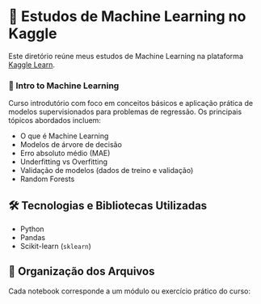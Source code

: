 # 🤖 Estudos de Machine Learning no Kaggle

Este diretório reúne meus estudos de Machine Learning na plataforma [Kaggle Learn](https://www.kaggle.com/learn).

### 📌 Intro to Machine Learning
Curso introdutório com foco em conceitos básicos e aplicação prática de modelos supervisionados para problemas de regressão. Os principais tópicos abordados incluem:
- O que é Machine Learning
- Modelos de árvore de decisão
- Erro absoluto médio (MAE)
- Underfitting vs Overfitting
- Validação de modelos (dados de treino e validação)
- Random Forests

## 🛠️ Tecnologias e Bibliotecas Utilizadas
- Python
- Pandas
- Scikit-learn (`sklearn`)

## 📁 Organização dos Arquivos
Cada notebook corresponde a um módulo ou exercício prático do curso:

